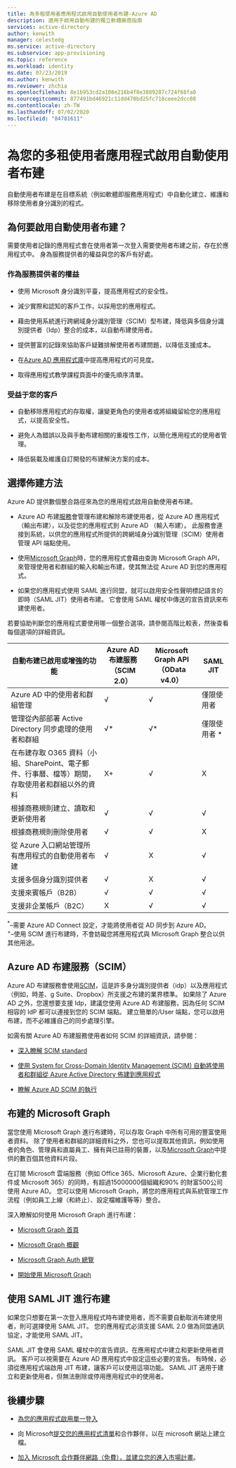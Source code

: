 ```yaml
---
title: 為多租使用者應用程式啟用自動使用者布建-Azure AD
description: 適用于啟用自動布建的獨立軟體廠商指南
services: active-directory
author: kenwith
manager: celestedg
ms.service: active-directory
ms.subservice: app-provisioning
ms.topic: reference
ms.workload: identity
ms.date: 07/23/2019
ms.author: kenwith
ms.reviewer: zhchia
ms.openlocfilehash: 8e1b953cd2a108e216b4f8e3889287c724f68fa0
ms.sourcegitcommit: 877491bd46921c11dd478bd25fc718ceee2dcc08
ms.contentlocale: zh-TW
ms.lasthandoff: 07/02/2020
ms.locfileid: "84781611"
---
```

# <a name="enable-automatic-user-provisioning-for-your-multi-tenant-application"></a>為您的多租使用者應用程式啟用自動使用者布建

自動使用者布建是在目標系統（例如軟體即服務應用程式）中自動化建立、維護和移除使用者身分識別的程式。

## <a name="why-enable-automatic-user-provisioning"></a>為何要啟用自動使用者布建？

需要使用者記錄的應用程式會在使用者第一次登入需要使用者布建之前，存在於應用程式中。 身為服務提供者的權益與您的客戶有好處。

### <a name="benefits-to-you-as-the-service-provider"></a>作為服務提供者的權益

* 使用 Microsoft 身分識別平臺，提高應用程式的安全性。

* 減少實際和認知的客戶工作，以採用您的應用程式。

* 藉由使用系統進行跨網域身分識別管理（SCIM）型布建，降低與多個身分識別提供者（Idp）整合的成本，以自動布建使用者。

* 提供豐富的記錄來協助客戶疑難排解使用者布建問題，以降低支援成本。

* 在[Azure AD 應用程式庫](https://azuremarketplace.microsoft.com/marketplace/apps)中提高應用程式的可見度。

* 取得應用程式教學課程頁面中的優先順序清單。

### <a name="benefits-to-your-customers"></a>受益于您的客戶

* 自動移除應用程式的存取權，讓變更角色的使用者或將組織留給您的應用程式，以提高安全性。

* 避免人為錯誤以及與手動布建相關的重複性工作，以簡化應用程式的使用者管理。

* 降低裝載及維護自訂開發的布建解決方案的成本。

## <a name="choose-a-provisioning-method"></a>選擇佈建方法

Azure AD 提供數個整合路徑來為您的應用程式啟用自動使用者布建。

* Azure AD 布建[服務](../app-provisioning/user-provisioning.md)會管理布建和解除布建使用者，從 Azure AD 應用程式（輸出布建），以及從您的應用程式到 Azure AD （輸入布建）。 此服務會連接到系統，以供您的應用程式所提供的跨網域身分識別管理（SCIM）使用者管理 API 端點使用。

* 使用[Microsoft Graph](https://docs.microsoft.com/graph/)時，您的應用程式會藉由查詢 Microsoft Graph API，來管理使用者和群組的輸入和輸出布建，使其無法從 Azure AD 到您的應用程式。

* 如果您的應用程式使用 SAML 進行同盟，就可以啟用安全性聲明標記語言的即時（SAML JIT）使用者布建。 它會使用 SAML 權杖中傳送的宣告資訊來布建使用者。

若要協助判斷您的應用程式要使用哪一個整合選項，請參閱高階比較表，然後查看每個選項的詳細資訊。

| 自動布建已啟用或增強的功能| Azure AD 布建服務（SCIM 2.0）| Microsoft Graph API （OData v4.0）| SAML JIT |
|---|---|---|---|
| Azure AD 中的使用者和群組管理| √| √| 僅限使用者 |
| 管理從內部部署 Active Directory 同步處理的使用者和群組| √*| √*| 僅限使用者 * |
| 在布建存取 O365 資料（小組、SharePoint、電子郵件、行事曆、檔等）期間，存取使用者和群組以外的資料| X+| √| X |
| 根據商務規則建立、讀取和更新使用者| √| √| √ |
| 根據商務規則刪除使用者| √| √| X |
| 從 Azure 入口網站管理所有應用程式的自動使用者布建| √| X| √ |
| 支援多個身分識別提供者| √| X| √ |
| 支援來賓帳戶（B2B）| √| √| √ |
| 支援非企業帳戶（B2C）| X| √| √ |

<sup>*</sup>–需要 Azure AD Connect 設定，才能將使用者從 AD 同步到 Azure AD。  
<sup>+</sup >–使用 SCIM 進行布建時，不會妨礙您將應用程式與 MIcrosoft Graph 整合以供其他用途。

## <a name="azure-ad-provisioning-service-scim"></a>Azure AD 布建服務（SCIM）

Azure AD 布建服務會使用[SCIM](https://aka.ms/SCIMOverview)，這是許多身分識別提供者（idp）以及應用程式（例如，時差、g Suite、Dropbox）所支援之布建的業界標準。 如果除了 Azure AD 之外，您還想要支援 Idp，建議您使用 Azure AD 布建服務，因為任何 SCIM 相容的 IdP 都可以連接到您的 SCIM 端點。 建立簡單的/User 端點，您可以啟用布建，而不必維護自己的同步處理引擎。 

如需有關 Azure AD 布建服務使用者如何 SCIM 的詳細資訊，請參閱： 

* [深入瞭解 SCIM standard](https://aka.ms/SCIMOverview)

* [使用 System for Cross-Domain Identity Management (SCIM) 自動將使用者和群組從 Azure Active Directory 佈建到應用程式](../app-provisioning/use-scim-to-provision-users-and-groups.md)

* [瞭解 Azure AD SCIM 的執行](../app-provisioning/use-scim-to-provision-users-and-groups.md)

## <a name="microsoft-graph-for-provisioning"></a>布建的 Microsoft Graph

當您使用 Microsoft Graph 進行布建時，可以存取 Graph 中所有可用的豐富使用者資料。 除了使用者和群組的詳細資料之外，您也可以提取其他資訊，例如使用者的角色、管理員和直屬員工、擁有與已註冊的裝置，以及[Microsoft Graph](https://docs.microsoft.com/graph/api/overview?view=graph-rest-1.0)中提供的數百個其他資料片段。 

在訂閱 Microsoft 雲端服務（例如 Office 365、Microsoft Azure、企業行動化套件或 Microsoft 365）的同時，有超過15000000個組織和90% 的財富500公司使用 Azure AD。 您可以使用 Microsoft Graph，將您的應用程式與系統管理工作流程（例如員工上線（和終止）、設定檔維護等等）整合。 

深入瞭解如何使用 Microsoft Graph 進行布建：

* [Microsoft Graph 首頁](https://developer.microsoft.com/graph)

* [Microsoft Graph 概觀](https://docs.microsoft.com/graph/overview)

* [Microsoft Graph Auth 總覽](https://docs.microsoft.com/graph/auth/)

* [開始使用 Microsoft Graph](https://developer.microsoft.com/graph/get-started)

## <a name="using-saml-jit-for-provisioning"></a>使用 SAML JIT 進行布建

如果您只想要在第一次登入應用程式時布建使用者，而不需要自動取消布建使用者，則可選擇使用 SAML JIT。 您的應用程式必須支援 SAML 2.0 做為同盟通訊協定，才能使用 SAML JIT。

SAML JIT 會使用 SAML 權杖中的宣告資訊，在應用程式中建立和更新使用者資訊。 客戶可以視需要在 Azure AD 應用程式中設定這些必要的宣告。 有時候，必須從應用程式端啟用 JIT 布建，讓客戶可以使用這項功能。 SAML JIT 適用于建立和更新使用者，但無法刪除或停用應用程式中的使用者。

## <a name="next-steps"></a>後續步驟

* [為您的應用程式啟用單一登入](../manage-apps/isv-sso-content.md)

* 向 Microsoft[提交您的應用程式清單](https://microsoft.sharepoint.com/teams/apponboarding/Apps/SitePages/Default.aspx)和合作夥伴，以在 microsoft 網站上建立檔。

* [加入 Microsoft 合作夥伴網路（免費），並建立您的進入市場計畫](https://partner.microsoft.com/en-us/explore/commercial)。
